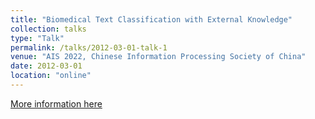```yaml
---
title: "Biomedical Text Classification with External Knowledge"
collection: talks
type: "Talk"
permalink: /talks/2012-03-01-talk-1
venue: "AIS 2022, Chinese Information Processing Society of China"
date: 2012-03-01
location: "online"
---
```


[More information here](\files\AIS_2022.pdf)
